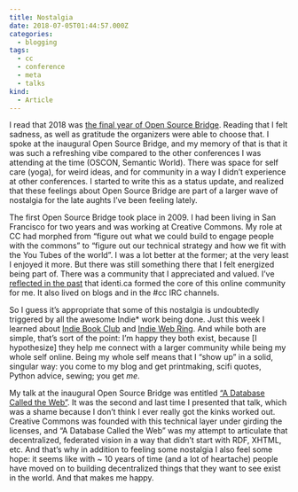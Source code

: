 ```yaml
---
title: Nostalgia
date: 2018-07-05T01:44:57.000Z
categories:
  - blogging
tags:
  - cc
  - conference
  - meta
  - talks
kind:
  - Article
---
```

I read that 2018 was [the final year of Open Source Bridge][1]. Reading that I felt sadness, as well as gratitude the organizers were able to choose that. I spoke at the inaugural Open Source Bridge, and my memory of that is that it was such a refreshing vibe compared to the other conferences I was attending at the time (OSCON, Semantic World). There was space for self care (yoga), for weird ideas, and for community in a way I didn&#8217;t experience at other conferences. I started to write this as a status update, and realized that these feelings about Open Source Bridge are part of a larger wave of nostalgia for the late aughts I&#8217;ve been feeling lately.

The first Open Source Bridge took place in 2009. I had been living in San Francisco for two years and was working at Creative Commons. My role at CC had morphed from &#8220;figure out what we could build to engage people with the commons&#8221; to &#8220;figure out our technical strategy and how we fit with the You Tubes of the world&#8221;. I was a lot better at the former; at the very least I enjoyed it more. But there was still something there that I felt energized being part of. There was a community that I appreciated and valued. I&#8217;ve [reflected in the past][2] that identi.ca formed the core of this online community for me. It also lived on blogs and in the #cc IRC channels.

So I guess it&#8217;s appropriate that some of this nostalgia is undoubtedly triggered by all the awesome Indie* work being done. Just this week I learned about [Indie Book Club][3] and [Indie Web Ring][4]. And while both are simple, that&#8217;s sort of the point: I&#8217;m happy they both exist, because [I hypothesize] they help me connect with a larger community while being my whole self online. Being my whole self means that I &#8220;show up&#8221; in a solid, singular way: you come to my blog and get printmaking, scifi quotes, Python advice, sewing; you get _me_.

My talk at the inaugural Open Source Bridge was entitled [&#8220;A Database Called the Web&#8221;][5]. It was the second and last time I presented that talk, which was a shame because I don&#8217;t think I ever really got the kinks worked out. Creative Commons was founded with this technical layer under girding the licenses, and &#8220;A Database Called the Web&#8221; was my attempt to articulate that decentralized, federated vision in a way that didn&#8217;t start with RDF, XHTML, etc. And that&#8217;s why in addition to feeling some nostalgia I also feel some hope: it seems like with ~ 10 years of time (and a lot of heartache) people have moved on to building decentralized things that they want to see exist in the world. And that makes me happy.

 [1]: http://opensourcebridge.org/blog/2018/04/celebrate-10-years-of-open-source-bridge-with-a-1-day-unconference-and-party/
 [2]: https://www.yergler.net/2017/08/15/a-return-to-status-blogging/
 [3]: https://indiebookclub.biz/
 [4]: https://xn--sr8hvo.ws/
 [5]: http://opensourcebridge.org/sessions/197
